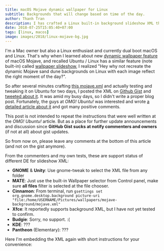 ```yaml
---
title: macOS Mojave dynamic wallpaper for Linux
subtitle: Backgrounds that will change based on time of the day.
author: Thanh Tran
description: I has crafted a Linux built-in background slideshow XML that replicate macOS Mojave dynamic wallpaper in which the images are changed based on the time of the day.
date: 2018-07-25T15:05:40+07:00
tags: [linux, macos]
image: images/2018/linux-mojave-bg.jpg
---
```


I'm a Mac owner but also a Linux enthusiast and currently dual boot macOS and Linux. That's why when I learned about new [dynamic wallpaper feature](https://www.cultofmac.com/553577/grab-all-16-macos-mojave-dynamic-wallpapers-right-here/) of macOS Mojave, and recalled Ubuntu / Linux has a similar feature (note built-in) called [wallpaper slideshow](https://help.ubuntu.com/community/SlideshowWallpapers), I realized "Hey why not recreate the dynamic Mojave sand dune backgrounds on Linux with each image reflect the right moment of the day?".

So after several minutes crafting [this mojave.xml](https://gist.github.com/trongthanh/7d632e90687e1bc219e1f3262d337702) and actually testing and tweaking it on Ubuntu for two days, I posted the XML on [Github Gist](https://gist.github.com/trongthanh/7d632e90687e1bc219e1f3262d337702) and [tweeted about it](https://twitter.com/trongthanh/status/1011470275957800960). It was amid my busy days, so I didn't write a proper blog post. Fortunately, the guys at _OMG! Ubuntu!_ was interested and wrote [a detailed article about it](https://www.omgubuntu.co.uk/2018/06/macos-mojave-dynamic-background-linux) and got many positive comments.

This post is not intended to repeat the instructions that were well written at the _OMG! Ubuntu!_ article. But as a place for further update announcements and discussion since **GitHub Gist sucks at notify commenters and owners** (if not at all) about gist updates.

So from now on, please leave any comments at the bottom of this article (and not on the gist anymore).

From the commenters and my own tests, these are support status of different DE for slideshow XML:

- **GNOME** & **Unity**: Use gnome-tweak to select the XML file from any folder
- **MATE**: Just use the built-in Wallpaper selector from Control panel, make sure **all files** filter is selected at the file chooser.
- **Cinnamon**: From terminal, run `gsettings set org.gnome.desktop.background picture-uri "file:/home/USERNAME/Pictures/wallpapers/mojave-background/mojave.xml"`
- **Xfce**: It reportedly supports background XML, but I have not yet tested to confirm.
- **Budgie**: Sorry, no support. :(
- **KDE**: ???
- **Pantheon** (Elementary): ???

Here I'm embedding the XML again with short instructions for your convenience:

<script src="https://gist.github.com/trongthanh/7d632e90687e1bc219e1f3262d337702.js"></script>

